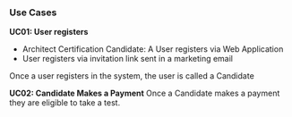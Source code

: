 ### Use Cases

**UC01: User registers**

- Architect Certification Candidate: A User registers via Web Application 
- User registers via invitation link sent in a marketing email

Once a user registers in the system, the user is called a Candidate

**UC02: Candidate Makes a Payment**
Once a Candidate makes a payment they are eligible to take a test.
